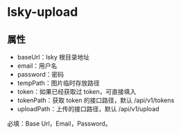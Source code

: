 # lsky-upload

## 属性

- baseUrl：lsky 根目录地址
- email：用户名
- password：密码
- tempPath：图片临时存放路径
- token：如果已经获取过 token，可直接填入
- tokenPath：获取 token 的接口路径，默认 /api/v1/tokens
- uploadPath：上传的接口路径，默认 /api/v1/upload

必填：Base Url，Email，Password。